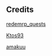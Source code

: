 ## Credits
[redemrp_quests](https://github.com/RedEM-RP/redemrp_dialog)

[Ktos93](http://github.com/Ktos93)

[amakuu](http://github.com/amakuu)
